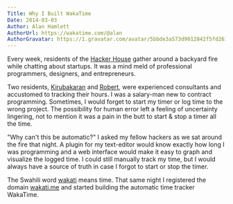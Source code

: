 ```yaml
---
Title: Why I Built WakaTime
Date: 2014-03-03
Author: Alan Hamlett
AuthorUrl: https://wakatime.com/@alan
AuthorGravatar: https://1.gravatar.com/avatar/5bbde3a573d9012842f5fd261caa0bfe
---
```


Every week, residents of the <a href="https://twitter.com/pahackerhouse">Hacker House</a> gather around a backyard fire while chatting about startups.
It was a mind meld of professional programmers, designers, and entrepreneurs.

Two residents, <a href="http://www.kirubakaran.com/about.html">Kirubakaran</a> and <a href="https://www.linkedin.com/in/rfadams">Robert</a>, were experienced consultants and accustomed to tracking their hours.
I was a salary-man new to contract programming.
Sometimes, I would forget to start my timer or log time to the wrong project.
The possibility for human error left a feeling of uncertainty lingering, not to mention it was a pain in the butt to start & stop a timer all the time.

"Why can't this be automatic?" I asked my fellow hackers as we sat around the fire that <span class="tip" title="May 3rd 2013">night</span>.
A plugin for my text-editor would know exactly how long I was programming and a web interface would make it easy to graph and visualize the logged time.
I could still manually track my time, but I would always have a source of truth in case I forgot to start or stop the timer.

The Swahili word <a href="http://translate.google.com/#sw/en/wakati">wakati</a> means time.
That same night I registered the domain <a href="http://wakati.me">wakati.me</a> and started building the automatic time tracker WakaTime.
